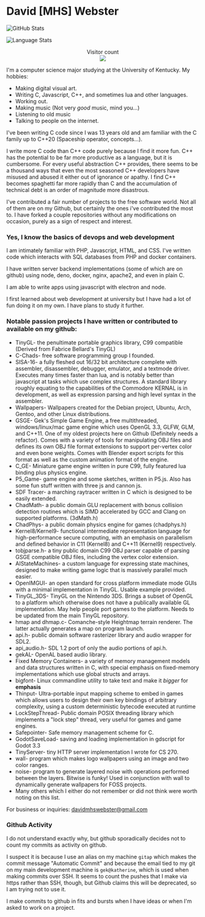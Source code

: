 # David [MHS] Webster
![GitHub Stats](https://github-readme-stats.vercel.app/api?username=gek169&count_private=true&show_icons=true&theme=github_dark)

![Language Stats](
https://github-readme-stats.vercel.app/api/top-langs/?username=gek169&layout=compact&theme=github_dark
)

<p align="center"> 
  Visitor count<br>
  <img src="https://profile-counter.glitch.me/gek169/count.svg" />

I'm a computer science major studying at the University of Kentucky. My hobbies:

* Making digital visual art.
* Writing C, Javascript, C++, and sometimes lua and other languages.
* Working out.
* Making music (Not very *good* music, mind you...)
* Listening to old music
* Talking to people on the internet.

I've been writing C code since I was 13 years old and am familiar with the C family up to C++20 (Spaceship operator, concepts...).

I write more C code than C++ code purely because I find it more fun. C++ has the potential to be far more productive as a language, but it is cumbersome. For every useful abstraction C++ provides, there seems to be a thousand ways that even the most seasoned C++ developers have misused and abused it either out of ignorance or apathy. I find C++ becomes spaghetti far more rapidly than C and the accumulation of technical debt is an order of magnitude more disastrous.

I've contributed a fair number of projects to the free software world. Not all of them are on my Github, but certainly the ones i've contributed the most to. I have forked a couple repositories without any modifications on occasion, purely as a sign of respect and interest.


### Yes, I know the basics of devops and web development
I am intimately familiar with PHP, Javascript, HTML, and CSS. I've written code
which interacts with SQL databases from PHP and docker containers.

I have written server backend implementations (some of which are on github) using node, deno, docker, nginx, apache2, and even in plain C.

I am able to write apps using javascript with electron and node.
  
I first learned about web development at university but I have had a lot of fun doing it on my own. I have plans to study it further.


### Notable passion projects I have written or contributed to available on my github:
* TinyGL- the penultimate portable graphics library, C99 compatible (Derived from Fabrice Bellard's TinyGL)
* C-Chads- free software programming group I founded.
* SISA-16- a fully fleshed out 16/32 bit architecture complete with assembler, disassembler, debugger, emulator, and a textmode driver. Executes many times faster than lua, and is notably better than javascript at tasks which use complex structures. A standard library roughly equating to the capabilities of the Commodore KERNAL is in development, as well as expression parsing and high level syntax in the assembler.
* Wallpapers- Wallpapers created for the Debian project, Ubuntu, Arch, Gentoo, and other Linux distributions.
* GSGE- Gek's Simple Game Engine, a free multithreaded, windows/linux/mac game engine which uses OpenGL 3.3, GLFW, GLM, and C++11. One of my oldest projects here on Github (Definitely needs a refactor). Comes with a variety of tools for manipulating OBJ files and defines its own OBJ file format extensions to support per-vertex color and even bone weights. Comes with Blender export scripts for this format as well as the custom animation format of the engine.
* C_GE- Miniature game engine written in pure C99, fully featured lua binding plus physics engine.
* P5_Game- game engine and some sketches, written in P5.js. Also has some fun stuff written with three js and cannon js.
* SDF Tracer- a marching raytracer written in C which is designed to be easily extended.
* ChadMath- a public domain GLU replacement with bonus collision detection routines which is SIMD accelerated by GCC and Clang on supported platforms. (3dMath.h)
* ChadPhys- a public domain physics engine for games (chadphys.h)
* Kernel8/Kernel9- functional intermediate representation language for high-performance secure computing, with an emphasis on parallelism and defined behavior in C11 (Kernel8) and C++11 (Kernel9) respectively.
* tobjparse.h- a tiny public domain C99 OBJ parser capable of parsing GSGE compatible OBJ files, including the vertex color extension.
* AIStateMachines- a custom language for expressing state machines, designed to make writing game logic that is massively parallel much easier.
* OpenIMGUI- an open standard for cross platform immediate mode GUIs with a minimal implementation in TinyGL. Usable example provided.
* TinyGL_3DS- TinyGL on the Nintendo 3DS. Brings a subset of OpenGL to a platform which otherwise does not have a publically available GL implementation. May help people port games to the platform. Needs to be updated from the main TinyGL repository.
* hmap and dhmap.c- Comanche-style Heightmap terrain renderer. The latter actually generates a map on program launch.
* api.h- public domain software rasterizer library and audio wrapper for SDL2.
* api_audio.h- SDL 1.2 port of only the audio portions of api.h.
* gekAL- OpenAL based audio library.
* Fixed Memory Containers- a variety of memory management models and data structures written in C, with special emphasis on fixed-memory implementations which use global structs and arrays.
* bigfont- Linux commandline utility to take text and make it *bigger* for __emphasis__
* Thinput- Ultra-portable input mapping scheme to embed in games which allows users to design their own key bindings of arbitrary complexity, using a custom deterministic bytecode executed at runtime
* LockStepThread- Public domain POSIX threading library which implements a "lock step" thread, very useful for games and game engines.
* Safepointer- Safe memory management scheme for C.
* GodotSaveLoad- saving and loading implementation in gdscript for Godot 3.3
* TinyServer- tiny HTTP server implementation I wrote for CS 270.
* wall- program which makes logo wallpapers using an image and two color ranges.
* noise- program to generate layered noise with operations performed between the layers. Bitwise is funky! Used in conjunction with wall to dynamically generate wallpapers for FOSS projects.
* Many others which I either do not remember or did not think were worth noting on this list.

For business or inquiries:
davidmhswebster@gmail.com

<!--
**gek169/gek169** is a ✨ _special_ ✨ repository because its `README.md` (this file) appears on your GitHub profile.

Here are some ideas to get you started:

- 🔭 I’m currently working on ...
- 🌱 I’m currently learning ...
- 👯 I’m looking to collaborate on ...
- 🤔 I’m looking for help with ...
- 💬 Ask me about ...
- 📫 How to reach me: ...
- 😄 Pronouns: ...
- ⚡ Fun fact: ...
-->

### Github Activity
I do not understand exactly why, but github sporadically decides not to count my commits as activity on github.

I suspect it is because I use an alias on my machine `gitap` which makes the commit message "Automatic Commit" and because the email tied to my git on my main development machine is `gek@katherine`, which is used when making commits over SSH. It seems to count the pushes that I make via https rather than SSH, though, but Github claims this will be deprecated, so I am trying not to use it.

I make commits to github in fits and bursts when I have ideas or when I'm asked to work on a project.
